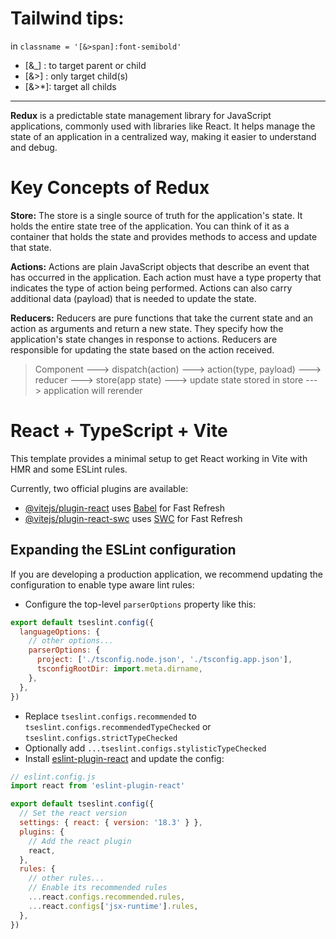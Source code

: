 # Tailwind tips:

in `classname = '[&>span]:font-semibold'`
- [&_] : to target parent or child
- [&>] : only target child(s)
- [&>*]: target all childs

---

**Redux** is a predictable state management library for JavaScript applications, commonly used with libraries like React. It helps manage the state of an application in a centralized way, making it easier to understand and debug.

# Key Concepts of Redux

**Store:** The store is a single source of truth for the application's state. It holds the entire state tree of the application. You can think of it as a container that holds the state and provides methods to access and update that state.

**Actions:** Actions are plain JavaScript objects that describe an event that has occurred in the application. Each action must have a type property that indicates the type of action being performed. Actions can also carry additional data (payload) that is needed to update the state.

**Reducers:** Reducers are pure functions that take the current state and an action as arguments and return a new state. They specify how the application's state changes in response to actions. Reducers are responsible for updating the state based on the action received.

> Component ---> dispatch(action) ---> action(type, payload) ---> reducer ---> store(app state) ---> update state stored in store ---> application will rerender


# React + TypeScript + Vite

This template provides a minimal setup to get React working in Vite with HMR and some ESLint rules.

Currently, two official plugins are available:

- [@vitejs/plugin-react](https://github.com/vitejs/vite-plugin-react/blob/main/packages/plugin-react/README.md) uses [Babel](https://babeljs.io/) for Fast Refresh
- [@vitejs/plugin-react-swc](https://github.com/vitejs/vite-plugin-react-swc) uses [SWC](https://swc.rs/) for Fast Refresh

## Expanding the ESLint configuration

If you are developing a production application, we recommend updating the configuration to enable type aware lint rules:

- Configure the top-level `parserOptions` property like this:

```js
export default tseslint.config({
  languageOptions: {
    // other options...
    parserOptions: {
      project: ['./tsconfig.node.json', './tsconfig.app.json'],
      tsconfigRootDir: import.meta.dirname,
    },
  },
})
```

- Replace `tseslint.configs.recommended` to `tseslint.configs.recommendedTypeChecked` or `tseslint.configs.strictTypeChecked`
- Optionally add `...tseslint.configs.stylisticTypeChecked`
- Install [eslint-plugin-react](https://github.com/jsx-eslint/eslint-plugin-react) and update the config:

```js
// eslint.config.js
import react from 'eslint-plugin-react'

export default tseslint.config({
  // Set the react version
  settings: { react: { version: '18.3' } },
  plugins: {
    // Add the react plugin
    react,
  },
  rules: {
    // other rules...
    // Enable its recommended rules
    ...react.configs.recommended.rules,
    ...react.configs['jsx-runtime'].rules,
  },
})
```
